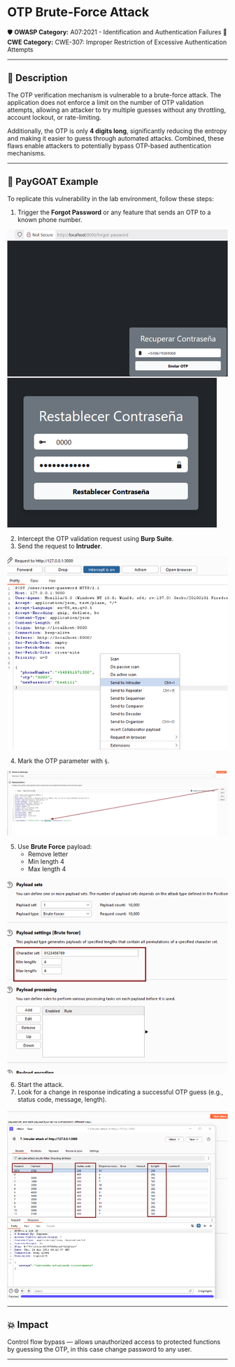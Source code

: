 # OTP Brute-Force Attack

🛡️ **OWASP Category:** A07:2021 - Identification and Authentication Failures 
🧩 **CWE Category:** CWE-307: Improper Restriction of Excessive Authentication Attempts

---

## 📝 Description

The OTP verification mechanism is vulnerable to a brute-force attack. The application does not enforce a limit on the number of OTP validation attempts, allowing an attacker to try multiple guesses without any throttling, account lockout, or rate-limiting.

Additionally, the OTP is only **4 digits long**, significantly reducing the entropy and making it easier to guess through automated attacks. Combined, these flaws enable attackers to potentially bypass OTP-based authentication mechanisms.

---

## 🐐 PayGOAT Example

To replicate this vulnerability in the lab environment, follow these steps:

1. Trigger the **Forgot Password** or any feature that sends an OTP to a known phone number.

![phone](img/img001.png)
![otp](img/img011.png)

2. Intercept the OTP validation request using **Burp Suite**.
3. Send the request to **Intruder**.

![otpreq](img/img012.png)

4. Mark the OTP parameter with `§`.

![otpmark](img/img013.png)

5. Use **Brute Force** payload:
   - Remove letter
   - Min length 4
   - Max length 4

![otpconfig](img/img014.png)

6. Start the attack.
7. Look for a change in response indicating a successful OTP guess (e.g., status code, message, length).

![otpattack](img/img015.png)

---

## 💥 Impact

Control flow bypass — allows unauthorized access to protected functions by guessing the OTP, in this case change password to any user.

---

